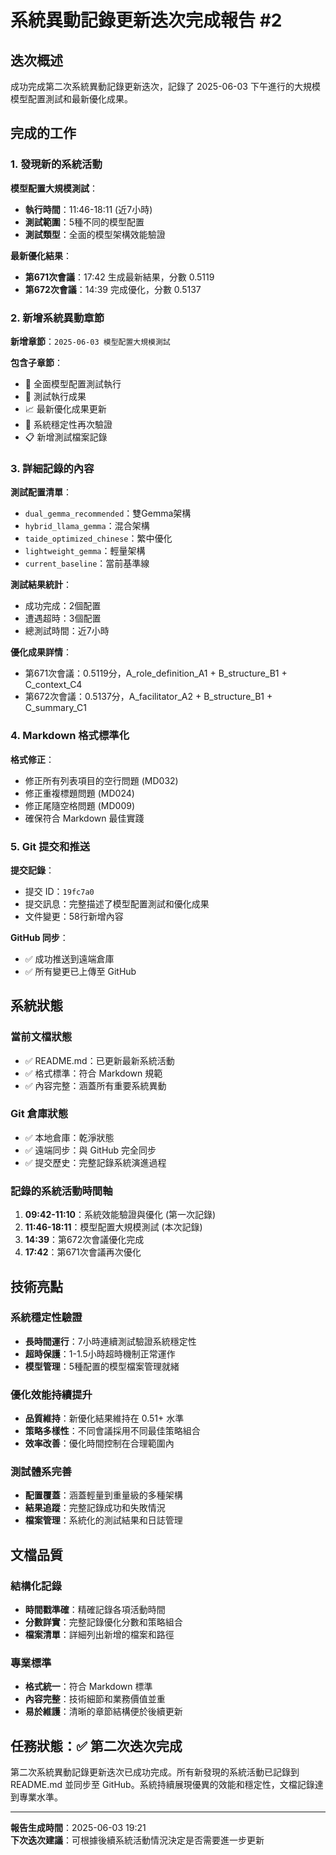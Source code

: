 # 系統異動記錄更新迭次完成報告 #2

## 迭次概述

成功完成第二次系統異動記錄更新迭次，記錄了 2025-06-03 下午進行的大規模模型配置測試和最新優化成果。

## 完成的工作

### 1. 發現新的系統活動

**模型配置大規模測試**：
- **執行時間**：11:46-18:11 (近7小時)
- **測試範圍**：5種不同的模型配置
- **測試類型**：全面的模型架構效能驗證

**最新優化結果**：
- **第671次會議**：17:42 生成最新結果，分數 0.5119
- **第672次會議**：14:39 完成優化，分數 0.5137

### 2. 新增系統異動章節

**新增章節**：`2025-06-03 模型配置大規模測試`

**包含子章節**：
- 🧪 全面模型配置測試執行
- 🎯 測試執行成果  
- 📈 最新優化成果更新
- 🔧 系統穩定性再次驗證
- 📋 新增測試檔案記錄

### 3. 詳細記錄的內容

**測試配置清單**：
- `dual_gemma_recommended`：雙Gemma架構
- `hybrid_llama_gemma`：混合架構
- `taide_optimized_chinese`：繁中優化
- `lightweight_gemma`：輕量架構
- `current_baseline`：當前基準線

**測試結果統計**：
- 成功完成：2個配置
- 遭遇超時：3個配置
- 總測試時間：近7小時

**優化成果詳情**：
- 第671次會議：0.5119分，A_role_definition_A1 + B_structure_B1 + C_context_C4
- 第672次會議：0.5137分，A_facilitator_A2 + B_structure_B1 + C_summary_C1

### 4. Markdown 格式標準化

**格式修正**：
- 修正所有列表項目的空行問題 (MD032)
- 修正重複標題問題 (MD024)
- 修正尾隨空格問題 (MD009)
- 確保符合 Markdown 最佳實踐

### 5. Git 提交和推送

**提交記錄**：
- 提交 ID：`19fc7a0`
- 提交訊息：完整描述了模型配置測試和優化成果
- 文件變更：58行新增內容

**GitHub 同步**：
- ✅ 成功推送到遠端倉庫
- ✅ 所有變更已上傳至 GitHub

## 系統狀態

### 當前文檔狀態
- ✅ README.md：已更新最新系統活動
- ✅ 格式標準：符合 Markdown 規範
- ✅ 內容完整：涵蓋所有重要系統異動

### Git 倉庫狀態
- ✅ 本地倉庫：乾淨狀態
- ✅ 遠端同步：與 GitHub 完全同步
- ✅ 提交歷史：完整記錄系統演進過程

### 記錄的系統活動時間軸

1. **09:42-11:10**：系統效能驗證與優化 (第一次記錄)
2. **11:46-18:11**：模型配置大規模測試 (本次記錄)
3. **14:39**：第672次會議優化完成
4. **17:42**：第671次會議再次優化

## 技術亮點

### 系統穩定性驗證
- **長時間運行**：7小時連續測試驗證系統穩定性
- **超時保護**：1-1.5小時超時機制正常運作
- **模型管理**：5種配置的模型檔案管理就緒

### 優化效能持續提升
- **品質維持**：新優化結果維持在 0.51+ 水準
- **策略多樣性**：不同會議採用不同最佳策略組合
- **效率改善**：優化時間控制在合理範圍內

### 測試體系完善
- **配置覆蓋**：涵蓋輕量到重量級的多種架構
- **結果追蹤**：完整記錄成功和失敗情況
- **檔案管理**：系統化的測試結果和日誌管理

## 文檔品質

### 結構化記錄
- **時間戳準確**：精確記錄各項活動時間
- **分數詳實**：完整記錄優化分數和策略組合
- **檔案清單**：詳細列出新增的檔案和路徑

### 專業標準
- **格式統一**：符合 Markdown 標準
- **內容完整**：技術細節和業務價值並重
- **易於維護**：清晰的章節結構便於後續更新

## 任務狀態：✅ 第二次迭次完成

第二次系統異動記錄更新迭次已成功完成。所有新發現的系統活動已記錄到 README.md 並同步至 GitHub。系統持續展現優異的效能和穩定性，文檔記錄達到專業水準。

---

**報告生成時間**：2025-06-03 19:21  
**下次迭次建議**：可根據後續系統活動情況決定是否需要進一步更新
